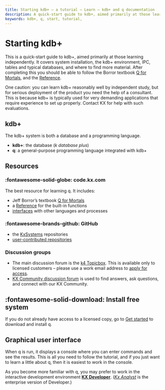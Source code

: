 ```yaml
---
title: Starting kdb+ – a tutorial – Learn – kdb+ and q documentation
description: A quick-start guide to kdb+, aimed primarily at those learning independently. It covers system installation, the kdb+ environment, IPC, tables and typical databases, and where to find more material.
keywords: kdb+, q, start, tutorial, 
---
```

# Starting kdb+

This is a quick-start guide to kdb+, aimed primarily at those learning independently. It covers system installation, the kdb+ environment, IPC, tables and typical databases, and where to find more material. After completing this you should be able to follow the Borror textbook [Q for Mortals](/q4m3/), and the [Reference](../../ref/index.md).

One caution: you can learn kdb+ reasonably well by independent study, but for serious deployment of the product you need the help of a consultant. This is because kdb+ is typically used for very demanding applications that require experience to set up properly. Contact KX for help with such evaluations.

## kdb+

The kdb+ system is both a database and a programming language.
  
-   **kdb+**: the database (_k database plus_)
-   **q**: a general-purpose programming language integrated with kdb+


## Resources

### :fontawesome-solid-globe: code.kx.com

The best resource for learning q. It includes:

-   Jeff Borror’s textbook [Q for Mortals](/q4m3/)
-   a [Reference](../../ref/index.md) for the built-in functions
-   [interfaces](../../interfaces/index.md) with other languages and processes


### :fontawesome-brands-github: GitHub

- the [KxSystems](https://github.com/KxSystems) repositories
- [user-contributed repositories](https://github.com/kxcontrib)

<!--
### Other material

Several background articles and links can be found in the [Archive](../archive.md). For example, the Thalesians’ [Knowledge Base kdb](http://www.thalesians.com/finance/index.php/Knowledge_Base/Databases/Kdb) has a good overview.
-->

### Discussion groups

-   The main discussion forum is the [k4 Topicbox](https://k4.topicbox.com/groups/k4). This is available only to licensed customers – please use a work email address to [apply for access](https://k4.topicbox.com/groups/k4?subscription_form=e1ca20f8-95f6-11e8-8090-9973fa3f0106).
-   [KX Community discussion forum](https://learninghub.kx.com/forums/) is used to find answers, ask questions, and connect with our KX Community.


## :fontawesome-solid-download: Install free system

If you do not already have access to a licensed copy, go to [Get started](../index.md) to download and install q.


## Graphical user interface

When q is run, it displays a console where you can enter commands and see the results. This is all you need to follow the tutorial, and if you just want to learn a little about q, then it is easiest to work in the console.

As you become more familiar with q, you may prefer to work in the interactive development environment [**KX Developer**](/developer/). ([_Kx Analyst_](/analyst/) is the enterprise version of Developer.)

